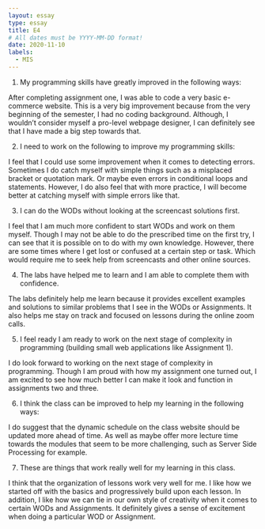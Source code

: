```yaml
---
layout: essay
type: essay
title: E4
# All dates must be YYYY-MM-DD format!
date: 2020-11-10
labels:
  - MIS
---
```

1. My programming skills have greatly improved in the following ways:

  After completing assignment one, I was able to code a very basic e-commerce website. This is a very big improvement because from the very beginning of the semester, I had no coding background. Although, I wouldn’t consider myself a pro-level webpage designer, I can definitely see that I have made a big step towards that. 

2. I need to work on the following to improve my programming skills:

  I feel that I could use some improvement when it comes to detecting errors. Sometimes I do catch myself with simple things such as a misplaced bracket or quotation mark. Or maybe even errors in conditional loops and statements. However, I do also feel that with more practice, I will become better at catching myself with simple errors like that. 

3. I can do the WODs without looking at the screencast solutions first.

  I feel that I am much more confident to start WODs and work on them myself. Though I may not be able to do the prescribed time on the first try, I can see that it is possible on to do with my own knowledge. However, there are some times where I get lost or confused at a certain step or task. Which would require me to seek help from screencasts and other online sources. 

4. The labs have helped me to learn and I am able to complete them with confidence.

  The labs definitely help me learn because it provides excellent examples and solutions to similar problems that I see in the WODs or Assignments. It also helps me stay on track and focused on lessons during the online zoom calls.

5. I feel ready I am ready to work on the next stage of complexity in programming (building small web applications like Assignment 1).

  I do look forward to working on the next stage of complexity in programming. Though I am proud with how my assignment one turned out, I am excited to see how much better I can make it look and function in assignments two and three. 

6. I think the class can be improved to help my learning in the following ways:

  I do suggest that the dynamic schedule on the class website should be updated more ahead of time. As well as maybe offer more lecture time towards the modules that seem to be more challenging, such as Server Side Processing for example. 

7. These are things that work really well for my learning in this class.
    
  I think that the organization of lessons work very well for me. I like how we started off with the basics and progressively build upon each lesson. In addition, I like how we can tie in our own style of creativity when it comes to certain WODs and Assignments. It definitely gives a sense of excitement when doing a particular WOD or Assignment. 
